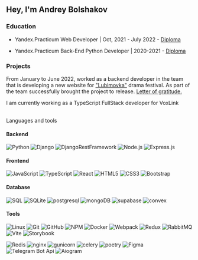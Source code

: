 ## Hey, I'm Andrey Bolshakov

### Education

- Yandex.Practicum Web Developer | Oct, 2021 - July 2022 -
[Diploma ](https://user-images.githubusercontent.com/19635244/201074828-25c49bec-ee76-41dc-9c4a-2805411d9f08.png)

- Yandex.Practicum Back-End Python Developer | 2020-2021 -
[Diploma ](https://user-images.githubusercontent.com/19635244/201067854-db8f5873-de87-4954-be92-2dd37259fc49.png)

###  Projects

From January to June 2022, worked as a backend developer in the team  that is developing a new website for ["Lubimovka"](https://lubimovka.art/) drama festival. 
As part of the team successfully brought the project to release. 
[Letter of gratitude.](https://user-images.githubusercontent.com/19635244/201071937-e0b517a7-81fa-43cd-a15f-2f4007578a66.png)


I am currently working as a TypeScript FullStack developer for VoxLink

<br>
Languages and tools

#### Backend

![Python](https://img.shields.io/badge/-Python-000?&logo=Python)
![Django](https://img.shields.io/badge/-Django-000?&logo=Django)
![DjangoRestFramework](https://img.shields.io/badge/-Django_Rest_Framework-000?&logo=Django)
![Node.js](https://img.shields.io/badge/-Node.js-000?&logo=node.js)
![Express.js](https://img.shields.io/badge/-Express.js-000?&logo=Express.js)



#### Frontend
![JavaScript](https://img.shields.io/badge/-JavaScript-000?&logo=JavaScript)
![TypeScript](https://img.shields.io/badge/-TypeScript-000?&logo=TypeScript)
![React](https://img.shields.io/badge/-React-000?&logo=React)
![HTML5](https://img.shields.io/badge/-HTML5-000?&logo=HTML5)
![CSS3](https://img.shields.io/badge/-CSS3-000?&logo=CSS3)
![Bootstrap](https://img.shields.io/badge/-Bootstrap-000?&logo=Bootstrap)


#### Database
![SQL](https://img.shields.io/badge/-SQL-000?&logo=SQL)
![SQLite](https://img.shields.io/badge/-SQLite-000?&logo=SQLite)
![postgresql](https://img.shields.io/badge/-postgresql-000?&logo=postgresql)
![mongoDB](https://img.shields.io/badge/-mongoDB-000?&logo=mongoDB)
![supabase](https://img.shields.io/badge/-Supabase-000?&logo=Supabase)
![convex](https://img.shields.io/badge/-Convex-000?&logo=Convex)


#### Tools
![Linux](https://img.shields.io/badge/-Linux-000?&logo=Linux)
![Git](https://img.shields.io/badge/-Git-000?&logo=Git)
![GitHub](https://img.shields.io/badge/-GitHub-000?&logo=GitHub)
![NPM](https://img.shields.io/badge/-NPM-000?&logo=NPM)
![Docker](https://img.shields.io/badge/-Docker-000?&logo=Docker)
![Webpack](https://img.shields.io/badge/-Webpack-000?&logo=Webpack)
![Redux](https://img.shields.io/badge/-Redux-000?&logo=Redux)
![RabbitMQ](https://img.shields.io/badge/-RabbitMQ-000?&logo=RabbitMQ)
![Vite](https://img.shields.io/badge/-Vite-000?&logo=Vite)
![Storybook](https://img.shields.io/badge/-Storybook-000?&logo=Storybook)


![Redis](https://img.shields.io/badge/-Redis-000?&logo=Redis)
![nginx](https://img.shields.io/badge/-nginx-000?&logo=nginx)
![gunicorn](https://img.shields.io/badge/-gunicorn-000?&logo=gunicorn)
![celery](https://img.shields.io/badge/-celery-000?&logo=celery)
![poetry](https://img.shields.io/badge/-poetry-000?&logo=poetry)
![Figma](https://img.shields.io/badge/-Figma-000?&logo=Figma)
![Telegram Bot Api](https://img.shields.io/badge/-TelegramBotApi-000?&logo=telegram)
![Aiogram](https://img.shields.io/badge/-Aiogram-000?&logo=Aiogram)



